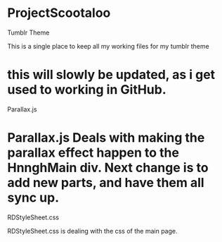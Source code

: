 ProjectScootaloo
================
Tumblr Theme 

This is a single place to keep all my working files for my tumblr theme

this will slowly be updated, as i get used to working in GitHub.
================
Parallax.js 

Parallax.js Deals with making the parallax effect happen to the HnnghMain div. Next change is to add new parts, and have them all sync up.
================
RDStyleSheet.css

RDStyleSheet.css is dealing with the css of the main page.
